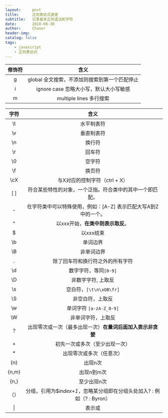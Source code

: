 ```yaml
---
layout:     post
title:      正则表达式速查
subtitle:   记录基本正则语法和字符
date:       2018-08-30 
author:     Chaser
header-img: 
catalog: false
tags:
    - javascript
    - 正则表达式
---
```


| 修饰符 |                     含义                      |
| :----: | :-------------------------------------------: |
|   g    | global 全文搜索，不添加则搜索到第一个匹配停止 |
|   i    |    ignore case 忽略大小写，默认大小写敏感     |
|   m    |            multiple lines 多行搜索            |

| 字符  |                             含义                             |
| :---: | :----------------------------------------------------------: |
|  \t   |                          水平制表符                          |
|  \v   |                          垂直制表符                          |
|  \n   |                            换行符                            |
|  \r   |                            回车符                            |
|  \0   |                            空字符                            |
|  \f   |                            换页符                            |
|  \cX  |                与X对应的控制字符（ctrl + X）                 |
|  [ ]  |   符合某些特性的对象，一个泛指。符合类中的其中一个即匹配。   |
|   -   | 在字符类中可以特殊使用，例如：[A-Z] 表示匹配大写A到Z中的一个。 |
|   ^   |              以xxx开始，**在类中则表示取反**。               |
|   $   |                          以xxx结束                           |
|  \b   |                           单词边界                           |
|  \B   |                          非单词边界                          |
|   .   |               除了回车符和换行符之外的所有字符               |
|  \d   |                    数字字符，等同`[0-9]`                     |
|  \D   |                     非数字字符,  上取反                      |
|  \s   |                   空白符，`[\t\n\xOB\fr]`                    |
|  \S   |                       非空白符，上取反                       |
|  \w   |                   单词字符 `[a-zA-Z_0-9]`                    |
|  \W   |                      非单词字符，上取反                      |
|  ？   |  出现零次或一次（最多出现一次）**在量词后面加入表示非贪婪**  |
|   +   |                初先一次或多次（至少出现一次）                |
|   *   |                   出现零次或多次（任意次）                   |
|  {n}  |                           出现n次                            |
| {n,m} |                          出现n到m次                          |
| {n,}  |                         至少出现n次                          |
| （）  | 分组，引用为$*index+1*，忽略某分组即在分组头处加入? :  例如（? : Byron） |
|  \|   |                            表示或                            |

